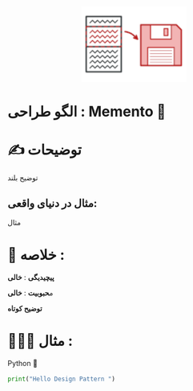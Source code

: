 <p align="center">
  <img src="https://github.com/mojtabapaso/Design-Pattern-Persian/blob/main/img/Behavioral/memento-mini.png" height="150px" />
</p>

# الگو طراحی :  Memento 💾 

# ✍️ توضیحات 
توضیح بلند

## مثال در دنیای واقعی:
مثال

 # 📝 خلاصه :
**پیچیدیگی** : **خالی** 

م**حبوبیت** : **خالی**

**توضیح کوتاه**

# 👨🏻‍💻 مثال  :
Python 🐍 


```python
print("Hello Design Pattern ")
```

